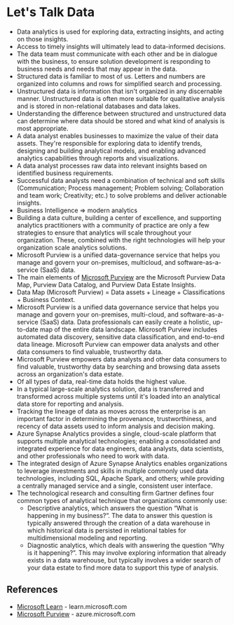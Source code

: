# Let's Talk Data
* Data analytics is used for exploring data, extracting insights, and acting on those insights.
* Access to timely insights will ultimately lead to data-informed decisions.
* The data team must communicate with each other and be in dialogue with the business, to ensure solution development is responding to business needs and needs that may appear in the data.
* Structured data is familiar to most of us. Letters and numbers are organized into columns and rows for simplified search and processing. 
* Unstructured data is information that isn't organized in any discernable manner. Unstructured data is often more suitable for qualitative analysis and is stored in non-relational databases and data lakes.
* Understanding the difference between structured and unstructured data can determine where data should be stored and what kind of analysis is most appropriate.
* A data analyst enables businesses to maximize the value of their data assets. They're responsible for exploring data to identify trends, designing and building analytical models, and enabling advanced analytics capabilities through reports and visualizations.
* A data analyst processes raw data into relevant insights based on identified business requirements.
* Successful data analysts need a combination of technical and soft skills (Communication; Process management; Problem solving; Collaboration and team work; Creativity; etc.) to solve problems and deliver actionable insights.
* Business Intelligence => modern analytics
* Building a data culture, building a center of excellence, and supporting analytics practitioners with a community of practice are only a few strategies to ensure that analytics will scale throughout your organization. These, combined with the right technologies will help your organization scale analytics solutions.
* Microsoft Purview is a unified data-governance service that helps you manage and govern your on-premises, multicloud, and software-as-a-service (SaaS) data.
* The main elements of [Microsoft Purview](https://azure.microsoft.com/en-us/products/purview/) are the Microsoft Purview Data Map, Purview Data Catalog, and Purview Data Estate Insights.
* Data Map (Microsoft Purview) = Data assets + Lineage + Classifications + Business Context.
* Microsoft Purview is a unified data governance service that helps you manage and govern your on-premises, multi-cloud, and software-as-a-service (SaaS) data. Data professionals can easily create a holistic, up-to-date map of the entire data landscape. Microsoft Purview includes automated data discovery, sensitive data classification, and end-to-end data lineage. Microsoft Purview can empower data analysts and other data consumers to find valuable, trustworthy data.
* Microsoft Purview empowers data analysts and other data consumers to find valuable, trustworthy data by searching and browsing data assets across an organization's data estate.
* Of all types of data, real-time data holds the highest value.
* In a typical large-scale analytics solution, data is transferred and transformed across multiple systems until it's loaded into an analytical data store for reporting and analysis. 
* Tracking the lineage of data as moves across the enterprise is an important factor in determining the provenance, trustworthiness, and recency of data assets used to inform analysis and decision making.
* Azure Synapse Analytics provides a single, cloud-scale platform that supports multiple analytical technologies; enabling a consolidated and integrated experience for data engineers, data analysts, data scientists, and other professionals who need to work with data.
* The integrated design of Azure Synapse Analytics enables organizations to leverage investments and skills in multiple commonly used data technologies, including SQL, Apache Spark, and others; while providing a centrally managed service and a single, consistent user interface.
* The technological research and consulting firm Gartner defines four common types of analytical technique that organizations commonly use:
  * Descriptive analytics, which answers the question “What is happening in my business?”. The data to answer this question is typically answered through the creation of a data warehouse in which historical data is persisted in relational tables for multidimensional modeling and reporting.
  * Diagnostic analytics, which deals with answering the question “Why is it happening?”. This may involve exploring information that already exists in a data warehouse, but typically involves a wider search of your data estate to find more data to support this type of analysis.






## References
* [Microsoft Learn](https://learn.microsoft.com/) - learn.microsoft.com
* [Microsoft Purview](https://azure.microsoft.com/en-us/products/purview/) - azure.microsoft.com


